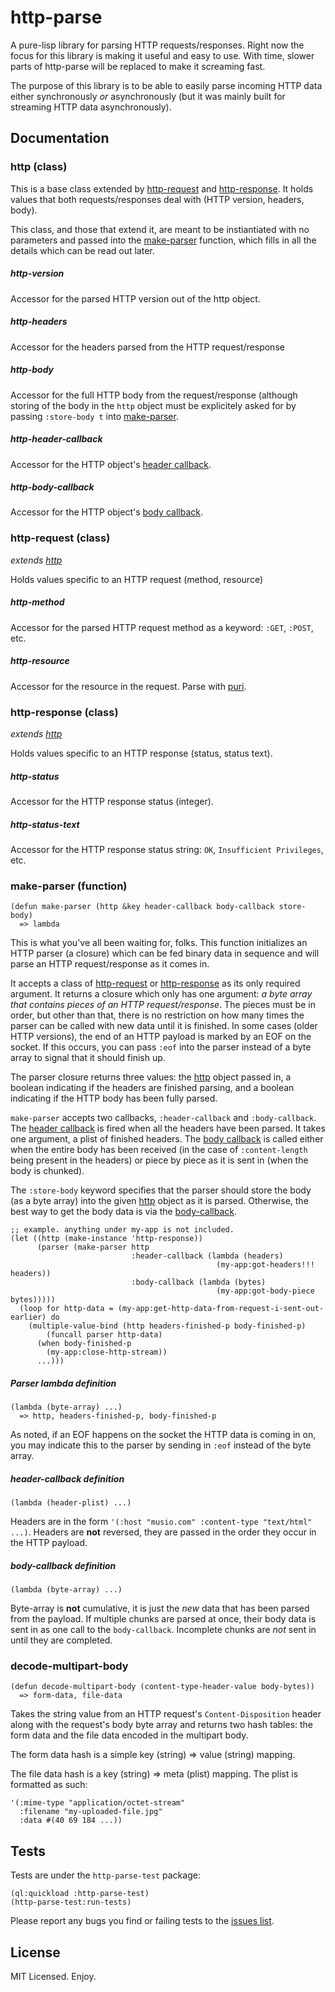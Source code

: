 http-parse
==========
A pure-lisp library for parsing HTTP requests/responses. Right now the focus for
this library is making it useful and easy to use. With time, slower parts of
http-parse will be replaced to make it screaming fast.

The purpose of this library is to be able to easily parse incoming HTTP data
either synchronously *or* asynchronously (but it was mainly built for streaming
HTTP data asynchronously).

Documentation
-------------

### http (class)
This is a base class extended by [http-request](#http-request) and [http-response](#http-response).
It holds values that both requests/responses deal with (HTTP version, headers,
body).

This class, and those that extend it, are meant to be instiantiated with no
parameters and passed into the [make-parser](#make-parser) function, which fills
in all the details which can be read out later.

##### http-version
Accessor for the parsed HTTP version out of the http object.

##### http-headers
Accessor for the headers parsed from the HTTP request/response

##### http-body
Accessor for the full HTTP body from the request/response (although storing of the
body in the `http` object must be explicitely asked for by passing `:store-body t`
into [make-parser](#make-parser).

##### http-header-callback
Accessor for the HTTP object's [header callback](#header-callback-definition).

##### http-body-callback
Accessor for the HTTP object's [body callback](#body-callback-definition).

### http-request (class)
_extends [http](#http)_

Holds values specific to an HTTP request (method, resource)

##### http-method
Accessor for the parsed HTTP request method as a keyword: `:GET`, `:POST`, etc.

##### http-resource
Accessor for the resource in the request. Parse with [puri](http://www.cliki.net/puri).

### http-response (class)
_extends [http](#http)_

Holds values specific to an HTTP response (status, status text).

##### http-status
Accessor for the HTTP response status (integer).

##### http-status-text
Accessor for the HTTP response status string: `OK`, `Insufficient Privileges`,
etc.

### make-parser (function)
```common-lisp
(defun make-parser (http &key header-callback body-callback store-body)
  => lambda
```

This is what you've all been waiting for, folks. This function initializes an
HTTP parser (a closure) which can be fed binary data in sequence and will
parse an HTTP request/response as it comes in.

It accepts a class of [http-request](#http-request) or [http-response](#http-response)
as its only required argument. It returns a closure which only has one argument:
_a byte array that contains pieces of an HTTP request/response_. The pieces must
be in order, but other than that, there is no restriction on how many times the
parser can be called with new data until it is finished. In some cases (older
HTTP versions), the end of an HTTP payload is marked by an EOF on the socket. If
this occurs, you can pass `:eof` into the parser instead of a byte array to
signal that it should finish up.

The parser closure returns three values: the [http](#http) object passed in, a
boolean indicating if the headers are finished parsing, and a boolean indicating
if the HTTP body has been fully parsed.

`make-parser` accepts two callbacks, `:header-callback` and `:body-callback`. The
[header callback](#make-parser-header-callback) is fired when all the headers have
been parsed. It takes one argument, a plist of finished headers. The [body
callback](#make-parser-body-callback) is called either when the entire body has
been received (in the case of `:content-length` being present in the headers) or
piece by piece as it is sent in (when the body is chunked).

The `:store-body` keyword specifies that the parser should store the body (as a
byte array) into the given [http](#http) object as it is parsed. Otherwise, the
best way to get the body data is via the [body-callback](#make-parser-body-callback).

```common-lisp
;; example. anything under my-app is not included.
(let ((http (make-instance 'http-response))
      (parser (make-parser http
                           :header-callback (lambda (headers)
                                              (my-app:got-headers!!! headers))
                           :body-callback (lambda (bytes)
                                              (my-app:got-body-piece bytes)))))
  (loop for http-data = (my-app:get-http-data-from-request-i-sent-out-earlier) do
    (multiple-value-bind (http headers-finished-p body-finished-p)
        (funcall parser http-data)
      (when body-finished-p
        (my-app:close-http-stream))
      ...)))
```

##### Parser lambda definition
```common-lisp
(lambda (byte-array) ...)
  => http, headers-finished-p, body-finished-p
```

As noted, if an EOF happens on the socket the HTTP data is coming in on, you may
indicate this to the parser by sending in `:eof` instead of the byte array.

##### header-callback definition
```common-lisp
(lambda (header-plist) ...)
```

Headers are in the form `'(:host "musio.com" :content-type "text/html" ...)`.
Headers are __not__ reversed, they are passed in the order they occur in the
HTTP payload.

##### body-callback definition
```common-lisp
(lambda (byte-array) ...)
```

Byte-array is __not__ cumulative, it is just the *new* data that has been parsed
from the payload. If multiple chunks are parsed at once, their body data is sent
in as one call to the `body-callback`. Incomplete chunks are *not* sent in until
they are completed.

### decode-multipart-body
```common-lisp
(defun decode-multipart-body (content-type-header-value body-bytes))
  => form-data, file-data
```  
Takes the string value from an HTTP request's `Content-Disposition` header along
with the request's body byte array and returns two hash tables: the form data
and the file data encoded in the multipart body.

The form data hash is a simple key (string) => value (string) mapping.

The file data hash is a key (string) => meta (plist) mapping. The plist is
formatted as such:

```common-lisp
'(:mime-type "application/octet-stream"
  :filename "my-uploaded-file.jpg"
  :data #(40 69 184 ...))
```

Tests
-----
Tests are under the `http-parse-test` package:

```common-lisp
(ql:quickload :http-parse-test)
(http-parse-test:run-tests)
```

Please report any bugs you find or failing tests to the [issues list](https://github.com/orthecreedence/http-parse/issues).

License
-------
MIT Licensed. Enjoy.
